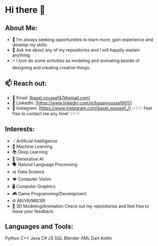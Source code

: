 # Hi there 👋
## About Me:

- 🤔 I’m always seeking opportunities to learn more, gain experience and develop my skills.
- 💬 Ask me about any of my repositories and I will happily explain anything.
- ⚡ I love do some activities as modeling and animating beside of designing and creating creative things.

## 📫 Reach out:
- 📧 Email: [basel.youssef47@gmail.com]
- 💼 LinkedIn: [https://www.linkedin.com/in/baselyoussef901/]
- 📱  Instagram: [https://www.instagram.com/basel_youssef_/]
✨✨✨ Feel free to contact me any time! ✨✨✨

## Interests:

- 💡 Artificial Intelligence
- 🤖 Machine Learning
- 📚 Deep Learning
- 🎨 Generative AI
- 🗣️ Natural Language Processing
- 📊 Data Science
- 👁️ Computer Vision
- 🖥️ Computer Graphics
- 🎮 Game Programming/Development
- 🌐 AR/VR/MR/XR
- 💭 3D Modeling/Animation
Check out my repositories and feel free to leave your feedback.

## Languages and Tools:
Python C++ Java C# JS SQL Blender XML Dart Kotlin
